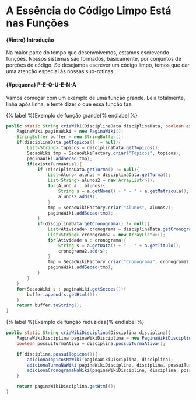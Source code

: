 # A Essência do Código Limpo Está nas Funções

#### {#intro} Introdução

Na maior parte do tempo que desenvolvemos, estamos escrevendo funções. Nossos sistemas são formados, basicamente, por conjuntos de porções de código. Se desejamos escrever um código limpo, temos que dar uma atenção especial às nossas sub-rotinas.

#### {#pequena} P-E-Q-U-E-N-A

Vamos começar com um exemplo de uma função grande. Leia totalmente, linha após linha, e tente dizer o que essa função faz.

{% label %}Exemplo de função grande{% endlabel %}
```java
public static String criaWiki(DisciplinaData disciplinaData, boolean existeTurmaAtual){
    PaginaWiki paginaWiki = new PaginaWiki();
    StringBuffer buffer = new StringBuffer();
    if(disciplinaData.getTopicos() != null){
        List<String> topicos = disciplinaData.getTopicos();
        SecaoWiki tmp = SecaoWikiFactory.criar("Tópicos", topicos);
        paginaWiki.addSecao(tmp);
        if(existeTurmaAtual){
            if (disciplinaData.getTurma() != null){
                List<Aluno> alunos = disciplinaData.getTurma();
                List<String> alunos2 = new ArrayList<>();
                for(Aluno a : alunos){
                    String s = a.getNome() + " - " + a.getMatricula();
                    alunos2.add(s);
                }
                tmp = SecaoWikiFactory.criar("Alunos", alunos2);
                paginaWiki.addSecao(tmp);
            }
            if(disciplinaData.getCronograma() != null){
                List<Atividade> cronograma = disciplinaData.getCronograma();
                List<String> cronograma2 = new ArrayList<>();
                for(Atividade a : cronograma){
                    String s = a.getData() + " - " + a.getTitulo();
                    cronograma2.add(s);
                }
                tmp = SecaoWikiFactory.criar("Cronograma", cronograma2);
                paginaWiki.addSecao(tmp);
            }
        }
    }
    for(SecaoWiki s : paginaWiki.getSecoes()){
        buffer.append(s.getHtml());
    }
    return buffer.toString();
}
```

{% label %}Exemplo de função reduzidaa{% endlabel %}
```java
public static String criaWikiDisciplina(Disciplina disciplina){
    PaginaWikiDisciplina paginaWikiDisciplina = new PaginaWikiDisciplina();
    boolean possuiTurmaAtiva = disciplina.possuiTurmaAtiva();

    if(disciplina.possuiTopicos()){
        adicionaTopicosNaWiki(paginaWikiDisciplina, disciplina);
        adicionaTurmaNaWiki(paginaWikiDisciplina, disciplina, possuiTurmaAtiva);
        adicionaCronogramaNaWiki(paginaWikiDisciplina, disciplina, possuiTurmaAtiva);
    }

    return paginaWikiDisciplina.getHtml();
}
```
